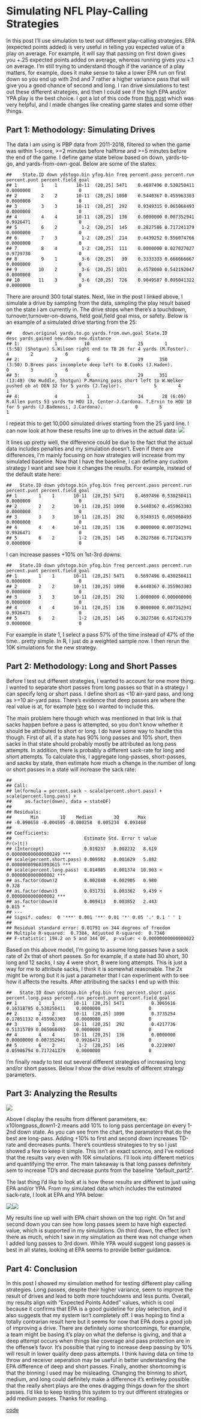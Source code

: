 # Simulating NFL Play-Calling Strategies

In this post I’ll use simulation to test out different play-calling
strategies. EPA (expected points added) is very useful in telling you
expected value of a play on average. For example, it will say that
passing on first down gives you +.25 expected points added on average,
whereas running gives you +.1 on average. I’m still trying to understand
though if the variance of a play matters, for example, does it make
sense to take a lower EPA run on first down so you end up with 2nd and 7
rather a higher variance pass that will give you a good chance of second
and long. I ran drive simulations to test out these different
strategies, and then I could see if the high EPA and/or YPA play is the
best choice. I got a lot of this code from [this
post](https://statsbylopez.netlify.com/post/resampling-nfl-drives/)
which was very helpful, and I made changes like creating game states and
some other things.

## Part 1: Methodology: Simulating Drives

The data I am using is PBP data from 2011-2018, filtered to when the
game was within 1-score, \>=2 minutes before halftime and \>=5 minutes
before the end of the game. I define game state below based on down,
yards-to-go, and yards-from-own-goal. Below are some of the
    states:

    ##    State.ID down ydstogo.bin yfog.bin freq percent.pass percent.run percent.punt percent.field_goal
    ## 1         1    1       10-11  (20,25] 5471    0.4697496 0.530250411    0.0000000                  0
    ## 2         2    2       10-11  (20,25] 1090    0.5440367 0.455963303    0.0000000                  0
    ## 3         3    3       10-11  (20,25]  292    0.9349315 0.065068493    0.0000000                  0
    ## 4         4    4       10-11  (20,25]  136    0.0000000 0.007352941    0.9926471                  0
    ## 5         6    2         1-2  (20,25]  145    0.2827586 0.717241379    0.0000000                  0
    ## 6         7    3         1-2  (20,25]  214    0.4439252 0.556074766    0.0000000                  0
    ## 7         8    4         1-2  (20,25]  111    0.0000000 0.027027027    0.9729730                  0
    ## 8         9    1         3-6  (20,25]   39    0.3333333 0.666666667    0.0000000                  0
    ## 9        10    2         3-6  (20,25] 1031    0.4578080 0.542192047    0.0000000                  0
    ## 10       11    3         3-6  (20,25]  726    0.9049587 0.095041322    0.0000000                  0

There are around 300 total states. Next, like in the post I linked
above, I simulate a drive by sampling from the data, sampling the play
result based on the state I am currently in. The drive stops when
there’s a touchdown, turnover,turnover-on-downs, field goal,field goal
miss, or safety. Below is an example of a simulated drive starting from
the
    25:

    ##    down.original yards.to.go yards.from.own.goal State.ID                                                                                                              desc yards_gained new.down new.distance
    ## 1:             1          10                  25        1                                              (5:58) (Shotgun) S.Wilson right end to TB 26 for 4 yards (M.Foster).            4        2            6
    ## 2:             2           6                  29      350                                                    (3:50) D.Brees pass incomplete deep left to B.Cooks (J.Haden).            0        3            6
    ## 3:             3           6                  29      351    (13:48) (No Huddle, Shotgun) P.Manning pass short left to W.Welker pushed ob at DEN 32 for 5 yards (J.Taylor).            5        4            1
    ## 4:             4           1                  34       28 (6:09) R.Allen punts 53 yards to HOU 13, Center-J.Cardona. T.Ervin to HOU 18 for 5 yards (J.Bademosi, J.Cardona).            0        5            1

I repeat this to get 10,000 simulated drives starting from the 25 yard
line. I can now look at how these results line up to drives in the
actual data: ![](README_files/figure-gfm/unnamed-chunk-4-1.png)<!-- -->

It lines up pretty well, the difference could be due to the fact that
the actual data includes penalties and my simulation doesn’t. Even if
there are differences, I’m mainly focusing on how strategies will
increase from my simulated baseline. Now that I have the baseline, I can
define any custom strategy I want and see how it changes the results.
For example, instead of the default state
    here:

    ##   State.ID down ydstogo.bin yfog.bin freq percent.pass percent.run percent.punt percent.field_goal
    ## 1        1    1       10-11  (20,25] 5471    0.4697496 0.530250411    0.0000000                  0
    ## 2        2    2       10-11  (20,25] 1090    0.5440367 0.455963303    0.0000000                  0
    ## 3        3    3       10-11  (20,25]  292    0.9349315 0.065068493    0.0000000                  0
    ## 4        4    4       10-11  (20,25]  136    0.0000000 0.007352941    0.9926471                  0
    ## 5        6    2         1-2  (20,25]  145    0.2827586 0.717241379    0.0000000                  0

I can increase passes +10% on 1st-3rd
    downs:

    ##   State.ID down ydstogo.bin yfog.bin freq percent.pass percent.run percent.punt percent.field_goal
    ## 1        1    1       10-11  (20,25] 5471    0.5697496 0.430250411    0.0000000                  0
    ## 2        2    2       10-11  (20,25] 1090    0.6440367 0.355963303    0.0000000                  0
    ## 3        3    3       10-11  (20,25]  292    1.0000000 0.000000000    0.0000000                  0
    ## 4        4    4       10-11  (20,25]  136    0.0000000 0.007352941    0.9926471                  0
    ## 5        6    2         1-2  (20,25]  145    0.3827586 0.617241379    0.0000000                  0

For example in state 1, I select a pass 57% of the time instead of 47%
of the time.. pretty simple. In R, I just do a weighted sample now. I
then rerun the 10K simulations for the new strategy.

## Part 2: Methodology: Long and Short Passes

Before I test out different strategies, I wanted to account for one more
thing. I wanted to separate short passes from long passes so that in a
strategy I can specify long or short pass. I define short as \<10
air-yard pass, and long as \>=10 air-yard pass. There’s evidence that
deep passes are where the real value is at, for example
[here](http://archive.advancedfootballanalytics.com/2010/09/deep-vs-short-passes.html)
so I wanted to include this.

The main problem here though which was mentioned in that link is that
sacks happen before a pass is attempted, so you don’t know whether it
should be attributed to short or long. I do have some way to handle this
though. First of all, if a state has 90% long passes and 10% short, then
sacks in that state should probably mostly be attributed as long pass
attempts. In addition, there is probably a different sack-rate for long
and short attempts. To calculate this, I aggregate long-passes,
short-passes, and sacks by state, then estimate how much a change in the
number of long or short passes in a state will increase the sack rate:

    ## 
    ## Call:
    ## lm(formula = percent.sack ~ scale(percent.short.pass) + scale(percent.long.pass) + 
    ##     as.factor(down), data = stateDF)
    ## 
    ## Residuals:
    ##       Min        1Q    Median        3Q       Max 
    ## -0.098658 -0.004505 -0.000258  0.005234  0.093468 
    ## 
    ## Coefficients:
    ##                           Estimate Std. Error t value             Pr(>|t|)    
    ## (Intercept)               0.019237   0.002232   8.619 0.000000000000000249 ***
    ## scale(percent.short.pass) 0.009582   0.001629   5.882 0.000000009603993615 ***
    ## scale(percent.long.pass)  0.014985   0.001374  10.903 < 0.0000000000000002 ***
    ## as.factor(down)2          0.002848   0.002905   0.980                0.328    
    ## as.factor(down)3          0.031731   0.003362   9.439 < 0.0000000000000002 ***
    ## as.factor(down)4          0.009413   0.003852   2.443                0.015 *  
    ## ---
    ## Signif. codes:  0 '***' 0.001 '**' 0.01 '*' 0.05 '.' 0.1 ' ' 1
    ## 
    ## Residual standard error: 0.01791 on 344 degrees of freedom
    ## Multiple R-squared:  0.7384, Adjusted R-squared:  0.7346 
    ## F-statistic: 194.2 on 5 and 344 DF,  p-value: < 0.00000000000000022

Based on this above model, I’m going to assume long passes have a sack
rate of 2x that of short passes. So for example, if a state had 30
short, 30 long and 12 sacks, I say 4 were short, 8 were long attempts.
This is just a way for me to attribute sacks, I think it is somewhat
reasonable. The 2x might be wrong but it is just a parameter that I can
experiment with to see how it affects the results. After attributing the
sacks I end up with
    this:

    ##   State.ID down ydstogo.bin yfog.bin freq percent.short.pass percent.long.pass percent.run percent.punt percent.field_goal
    ## 1        1    1       10-11  (20,25] 5471          0.3065616        0.16318795 0.530250411    0.0000000                  0
    ## 2        2    2       10-11  (20,25] 1090          0.3735254        0.17051132 0.455963303    0.0000000                  0
    ## 3        3    3       10-11  (20,25]  292          0.4217736        0.51315789 0.065068493    0.0000000                  0
    ## 4        4    4       10-11  (20,25]  136          0.0000000        0.00000000 0.007352941    0.9926471                  0
    ## 5        6    2         1-2  (20,25]  145          0.2228907        0.05986794 0.717241379    0.0000000                  0

I’m finally ready to test out several different strategies of increasing
long and/or short passes. Below I show the drive results of different
strategy parameters.

## Part 3: Analyzing the Results

![](README_files/figure-gfm/unnamed-chunk-10-1.png)<!-- -->

Above I display the results from different parameters, ex:
x10longpass\_down1-2 means add 10% to long pass percentage on every
1-2nd down state. As you can see from the chart, the parameters that do
the best are long-pass. Adding +10% to first and second down increases
TD-rate and decreases punts. There’s countless strategies to try so I
just showed a few to keep it simple. This isn’t an exact science, and
I’ve noticed that the results vary even with 10K simulations. I’ll
look into different metrics and quantifying the error. The main takeaway
is that long passes definitely sem to increase TD’s and decrease punts
from the baseline “default\_part2”.

The last thing I’d like to look at is how these results are different to
just using EPA and/or YPA. From my simulated data which includes the
estimated sack-rate, I look at EPA and YPA
below:

![](README_files/figure-gfm/unnamed-chunk-11-1.png)<!-- -->![](README_files/figure-gfm/unnamed-chunk-11-2.png)<!-- -->

My results line up well with EPA chart shown on the top right. On 1st
and second down you can see how long passes seem to have high expected
value, which is supported in my simulations. On third down, the effect
isn’t there as much, which I saw in my simulation as there was not
change when I added long passes to 3rd down. While YPA would suggest
long passes is best in all states, looking at EPA seems to provide
better guidance.

## Part 4: Conclusion

In this post I showed my simulation method for testing different play
calling strategies. Long passes, despite their higher variance, seem to
improve the result of drives and lead to both more touchdowns and less
punts. Overall, my results align with “Expected Points Added” values,
which is cool because it confirms that EPA is a good guideline for play
selection, and it also suggests that my system isn’t completely off. I
was hoping to find a totally contrarian result here but it seems for now
that EPA does a good job of improving a drive. There are definitely some
shortcomings, for example, a team might be basing it’s play on what the
defense is giving, and that a deep attempt occurs when things like
coverage and pass protection are in the offense’s favor. It’s possible
that rying to increase deep passing by 10% will result in lower quality
deep pass attempts. I think having data on time to throw and receiver
seperation may be useful in better understanding the EPA difference of
deep and short passes. Finally, another shortcoming is that the binning
I used may be misleading. Changing the binning to short, medium, and
long could definitely make a difference it’s entireley possible that the
really short plays are the ones dragging things down for the short
passes. I’d like to keep testing this system to try out different
strategies or add medium passes. Thanks for reading.

[code](github.com/dlm1223/nfl-simulation)
